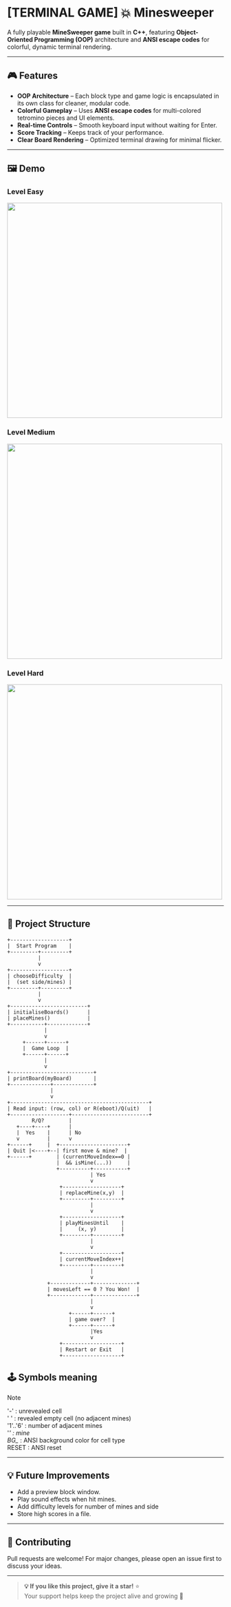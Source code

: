 # [TERMINAL GAME] 💥 Minesweeper

A fully playable **MineSweeper game** built in **C++**, featuring **Object-Oriented Programming (OOP)** architecture and **ANSI escape codes** for colorful, dynamic terminal rendering.

---

## 🎮 Features
- **OOP Architecture** – Each block type and game logic is encapsulated in its own class for cleaner, modular code.
- **Colorful Gameplay** – Uses **ANSI escape codes** for multi-colored tetromino pieces and UI elements.
- **Real-time Controls** – Smooth keyboard input without waiting for Enter.
- **Score Tracking** – Keeps track of your performance.
- **Clear Board Rendering** – Optimized terminal drawing for minimal flicker.

---

## 🖼 Demo

### Level Easy
<img src="assets/level-0.gif" width="500"/>

### Level Medium
<img src="assets/level-1.gif" width="500"/>

### Level Hard
<img src="assets/level-2.gif" width="500"/>


---

## 📂 Project Structure

```
+-------------------+
|  Start Program    |
+---------+---------+
          |
          v
+-------------------+
| chooseDifficulty  |
|  (set side/mines) |
+---------+---------+
          |
          v
+-------------------------+
| initialiseBoards()      |
| placeMines()            |
+-----------+-------------+
            |
            v
     +------+------+
     |  Game Loop  |
     +------+------+
            |
            v
+---------------------------+
| printBoard(myBoard)       |
+-------------+-------------+
              |
              v
+---------------------------------------------+
| Read input: (row, col) or R(eboot)/Q(uit)   |
+-------------------+-------------------------+
        R/Q?        |
   +----+----+      |
   |  Yes    |      | No
   v         |      v
+------+     |  +----------------------+
| Quit |<----+--| first move & mine?  |
+------+        | (currentMoveIndex==0 |
                |  && isMine(...))     |
                +----------+-----------+
                           | Yes
                           v
                 +-------------------+
                 | replaceMine(x,y)  |
                 +---------+---------+
                           |
                           v
                 +-------------------+
                 | playMinesUntil    |
                 |     (x, y)        |
                 +---------+---------+
                           |
                           v
                 +-------------------+
                 | currentMoveIndex++|
                 +---------+---------+
                           |
                           v
             +-------------+--------------+
             | movesLeft == 0 ? You Won!  |
             +-------------+--------------+
                           |
                           v
                    +------+------+
                    | game over?  |
                    +------+------+ 
                           |Yes
                           v
                 +-------------------+
                 | Restart or Exit   |
                 +-------------------+
```
## 🕹️ Symbols meaning

> [!NOTE]  
> '-' : unrevealed cell  
> ' ' : revealed empty cell (no adjacent mines)  
> '1'..'6' : number of adjacent mines  
> '*' : mine  
> BG_* : ANSI background color for cell type  
> RESET : ANSI reset  

--- 
## 💡 Future Improvements

- Add a preview block window.
- Play sound effects when hit mines.
- Add difficulty levels for number of mines and side
- Store high scores in a file.

---

## 🤝 Contributing
Pull requests are welcome! For major changes, please open an issue first to discuss your ideas.

---

> **💡 If you like this project, give it a star!** ⭐  
> Your support helps keep the project alive and growing 🚀


